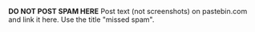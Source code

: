 **DO NOT POST SPAM HERE**
Post text (not screenshots) on pastebin.com and link it here.
Use the title "missed spam".